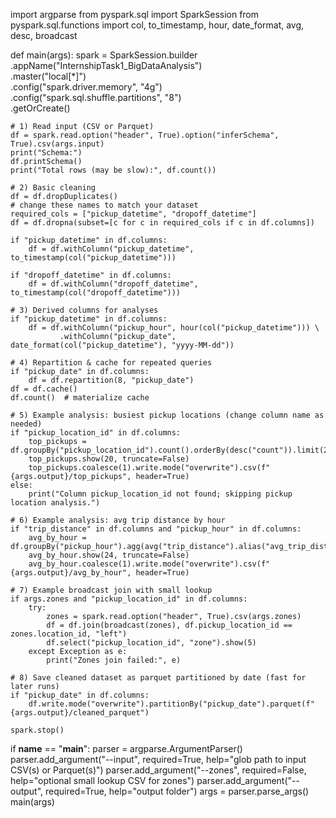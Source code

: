 
import argparse
from pyspark.sql import SparkSession
from pyspark.sql.functions import col, to_timestamp, hour, date_format, avg, desc, broadcast

def main(args):
    spark = SparkSession.builder \
        .appName("InternshipTask1_BigDataAnalysis") \
        .master("local[*]") \
        .config("spark.driver.memory", "4g") \
        .config("spark.sql.shuffle.partitions", "8") \
        .getOrCreate()

    # 1) Read input (CSV or Parquet)
    df = spark.read.option("header", True).option("inferSchema", True).csv(args.input)
    print("Schema:")
    df.printSchema()
    print("Total rows (may be slow):", df.count())

    # 2) Basic cleaning
    df = df.dropDuplicates()
    # change these names to match your dataset
    required_cols = ["pickup_datetime", "dropoff_datetime"]
    df = df.dropna(subset=[c for c in required_cols if c in df.columns])

    if "pickup_datetime" in df.columns:
        df = df.withColumn("pickup_datetime", to_timestamp(col("pickup_datetime")))

    if "dropoff_datetime" in df.columns:
        df = df.withColumn("dropoff_datetime", to_timestamp(col("dropoff_datetime")))

    # 3) Derived columns for analyses
    if "pickup_datetime" in df.columns:
        df = df.withColumn("pickup_hour", hour(col("pickup_datetime"))) \
               .withColumn("pickup_date", date_format(col("pickup_datetime"), "yyyy-MM-dd"))

    # 4) Repartition & cache for repeated queries
    if "pickup_date" in df.columns:
        df = df.repartition(8, "pickup_date")
    df = df.cache()
    df.count()  # materialize cache

    # 5) Example analysis: busiest pickup locations (change column name as needed)
    if "pickup_location_id" in df.columns:
        top_pickups = df.groupBy("pickup_location_id").count().orderBy(desc("count")).limit(20)
        top_pickups.show(20, truncate=False)
        top_pickups.coalesce(1).write.mode("overwrite").csv(f"{args.output}/top_pickups", header=True)
    else:
        print("Column pickup_location_id not found; skipping pickup location analysis.")

    # 6) Example analysis: avg trip distance by hour
    if "trip_distance" in df.columns and "pickup_hour" in df.columns:
        avg_by_hour = df.groupBy("pickup_hour").agg(avg("trip_distance").alias("avg_trip_distance")).orderBy("pickup_hour")
        avg_by_hour.show(24, truncate=False)
        avg_by_hour.coalesce(1).write.mode("overwrite").csv(f"{args.output}/avg_by_hour", header=True)

    # 7) Example broadcast join with small lookup
    if args.zones and "pickup_location_id" in df.columns:
        try:
            zones = spark.read.option("header", True).csv(args.zones)
            df = df.join(broadcast(zones), df.pickup_location_id == zones.location_id, "left")
            df.select("pickup_location_id", "zone").show(5)
        except Exception as e:
            print("Zones join failed:", e)

    # 8) Save cleaned dataset as parquet partitioned by date (fast for later runs)
    if "pickup_date" in df.columns:
        df.write.mode("overwrite").partitionBy("pickup_date").parquet(f"{args.output}/cleaned_parquet")

    spark.stop()

if __name__ == "__main__":
    parser = argparse.ArgumentParser()
    parser.add_argument("--input", required=True, help="glob path to input CSV(s) or Parquet(s)")
    parser.add_argument("--zones", required=False, help="optional small lookup CSV for zones")
    parser.add_argument("--output", required=True, help="output folder")
    args = parser.parse_args()
    main(args)

